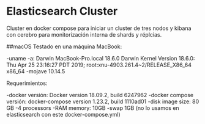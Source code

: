 

Elasticsearch Cluster
=====================


Cluster en docker compose para iniciar un cluster de tres nodos y kibana con cerebro para monitorización interna de shards y réplcias.


##macOS
Testado en una máquina MacBook:

-uname -a: Darwin MacBook-Pro.local 18.6.0 Darwin Kernel Version 18.6.0: Thu Apr 25 23:16:27 PDT 2019; root:xnu-4903.261.4~2/RELEASE_X86_64 x86_64
-mojave 10.14.5


Requerimientos:

-docker versión: Docker version 18.09.2, build 6247962
-docker compose versión: docker-compose version 1.23.2, build 1110ad01
-disk image size: 80 GB
-4 processors
-RAM memory: 10GB
-swap 1GB (no lo usamos en elasticsearch con este docker-compose.yml)




